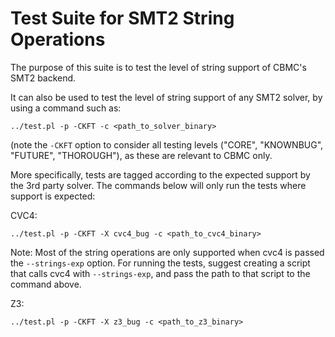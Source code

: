 Test Suite for SMT2 String Operations
=====================================

The purpose of this suite is to test the level of string support of CBMC's SMT2
backend.

It can also be used to test the level of string support of any SMT2 solver, by
using a command such as:
```
../test.pl -p -CKFT -c <path_to_solver_binary>
```

(note the `-CKFT` option to consider all testing levels ("CORE", "KNOWNBUG",
"FUTURE", "THOROUGH"), as these are relevant to CBMC only.

More specifically, tests are tagged according to the expected support by the
3rd party solver. The commands below will only run the tests where support is
expected:

CVC4:
```
../test.pl -p -CKFT -X cvc4_bug -c <path_to_cvc4_binary>
```
Note: Most of the string operations are only supported when cvc4 is passed the
`--strings-exp` option. For running the tests, suggest creating a script that
calls cvc4 with `--strings-exp`, and pass the path to that script to the
command above.

Z3:
```
../test.pl -p -CKFT -X z3_bug -c <path_to_z3_binary>
```
